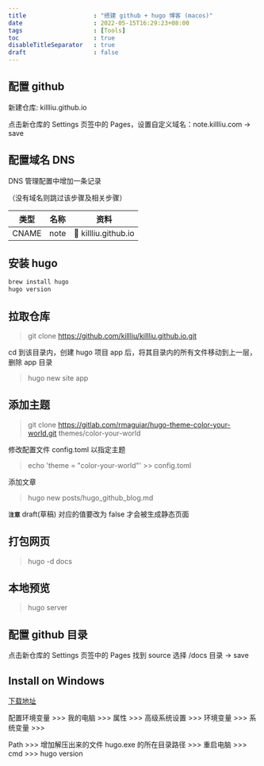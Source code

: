 ```yaml
---
title                   : "搭建 github + hugo 博客 (macos)"
date                    : 2022-05-15T16:29:23+08:00
tags                    : [Tools]
toc                     : true
disableTitleSeparator   : true
draft                   : false
---
```


## 配置 github

新建仓库: killliu.github.io

点击新仓库的 Settings 页签中的 Pages，设置自定义域名：note.killliu.com -> save

## 配置域名 DNS

DNS 管理配置中增加一条记录

（没有域名则跳过该步骤及相关步骤）

|  类型  |  名称  |  资料  |
|  :----:  |  :----:  |  :----:  |
|  CNAME  |  note  |  :star2: killliu.github.io |

## 安装 hugo

```bash
brew install hugo
hugo version
```

## 拉取仓库

> git clone <https://github.com/killliu/killliu.github.io.git>

cd 到该目录内，创建 hugo 项目 app 后，将其目录内的所有文件移动到上一层，删除 app 目录

> hugo new site app

## 添加主题

> git clone <https://gitlab.com/rmaguiar/hugo-theme-color-your-world.git> themes/color-your-world

修改配置文件 config.toml 以指定主题

> echo 'theme = "color-your-world"' >> config.toml

添加文章
> hugo new posts/hugo_github_blog.md

**`注意`** draft(草稿) 对应的值要改为 false 才会被生成静态页面

## 打包网页

> hugo -d docs

## 本地预览

> hugo server

## 配置 github 目录

点击新仓库的 Settings 页签中的 Pages 找到 source 选择 /docs 目录 -> save

## Install on Windows

[下载地址](https://github.com/gohugoio/hugo/releases)

配置环境变量 >>> 我的电脑 >>> 属性 >>> 高级系统设置 >>> 环境变量 >>> 系统变量 >>> 

Path >>> 增加解压出来的文件 hugo.exe 的所在目录路径 >>> 重启电脑 >>> cmd >>> hugo version